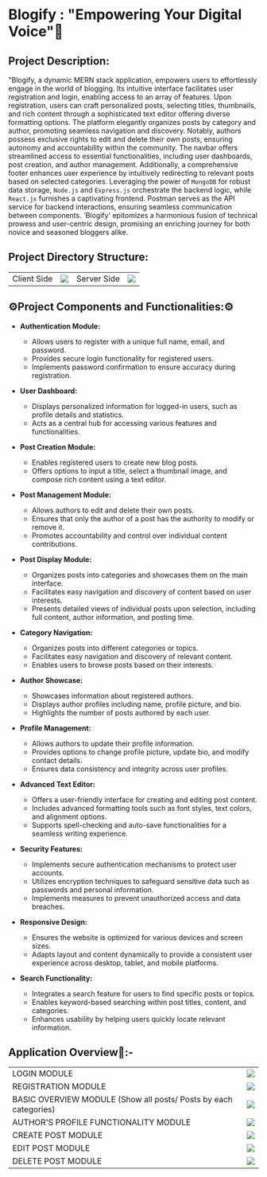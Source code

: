 # Blogify : "Empowering Your Digital Voice"📝

## Project Description:
"Blogify, a dynamic MERN stack application, empowers users to effortlessly engage in the world of blogging. Its intuitive interface facilitates user registration and login, enabling access to an array of features. Upon registration, users can craft personalized posts, selecting titles, thumbnails, and rich content through a sophisticated text editor offering diverse formatting options. The platform elegantly organizes posts by category and author, promoting seamless navigation and discovery. Notably, authors possess exclusive rights to edit and delete their own posts, ensuring autonomy and accountability within the community. The navbar offers streamlined access to essential functionalities, including user dashboards, post creation, and author management. Additionally, a comprehensive footer enhances user experience by intuitively redirecting to relevant posts based on selected categories. Leveraging the power of ```MongoDB``` for robust data storage, ```Node.js``` and ```Express.js``` orchestrate the backend logic, while ```React.js``` furnishes a captivating frontend. Postman serves as the API service for backend interactions, ensuring seamless communication between components. 'Blogify' epitomizes a harmonious fusion of technical prowess and user-centric design, promising an enriching journey for both novice and seasoned bloggers alike.

## Project Directory Structure:

<table>
    <tr>
	<td> Client Side </td>
        <td><img src="https://github.com/dhrupad17/100-Days-of-Deep-Learning/assets/91726340/9d7c2e61-ae80-4786-871c-1878e3be961e"></td>
      	<td> Server Side </td>
        <td><img src="https://github.com/dhrupad17/100-Days-of-Deep-Learning/assets/91726340/5b91c6be-e705-425c-9206-e26ae673bc65"></td>
    </tr>
    </tr>
</table>

## ⚙Project Components and Functionalities:⚙
- **Authentication Module:**

  - Allows users to register with a unique full name, email, and password.
  - Provides secure login functionality for registered users.
  - Implements password confirmation to ensure accuracy during registration.
- **User Dashboard:**

  - Displays personalized information for logged-in users, such as profile details and statistics.
  - Acts as a central hub for accessing various features and functionalities.
- **Post Creation Module:**
  - Enables registered users to create new blog posts.
  - Offers options to input a title, select a thumbnail image, and compose rich content using a text editor.
- **Post Management Module:**
  - Allows authors to edit and delete their own posts.
  - Ensures that only the author of a post has the authority to modify or remove it.
  - Promotes accountability and control over individual content contributions.
- **Post Display Module:**
  - Organizes posts into categories and showcases them on the main interface.
  - Facilitates easy navigation and discovery of content based on user interests.
  - Presents detailed views of individual posts upon selection, including full content, author information, and posting time.
- **Category Navigation:**
  - Organizes posts into different categories or topics.
  - Facilitates easy navigation and discovery of relevant content.
  - Enables users to browse posts based on their interests.
- **Author Showcase:**
  - Showcases information about registered authors.
  - Displays author profiles including name, profile picture, and bio.
  - Highlights the number of posts authored by each user.
- **Profile Management:**
  - Allows authors to update their profile information.
  - Provides options to change profile picture, update bio, and modify contact details.
  - Ensures data consistency and integrity across user profiles.
- **Advanced Text Editor:**
  - Offers a user-friendly interface for creating and editing post content.
  - Includes advanced formatting tools such as font styles, text colors, and alignment options.
  - Supports spell-checking and auto-save functionalities for a seamless writing experience.
- **Security Features:**
  - Implements secure authentication mechanisms to protect user accounts.
  - Utilizes encryption techniques to safeguard sensitive data such as passwords and personal information.
  - Implements measures to prevent unauthorized access and data breaches.
- **Responsive Design:**
  - Ensures the website is optimized for various devices and screen sizes.
  - Adapts layout and content dynamically to provide a consistent user experience across desktop, tablet, and mobile platforms.
- **Search Functionality:**
  - Integrates a search feature for users to find specific posts or topics.
  - Enables keyword-based searching within post titles, content, and categories.
  - Enhances usability by helping users quickly locate relevant information.
 
## Application Overview📝:-

<table>
    <tr>
	<td> LOGIN MODULE </td>
        <td><img src="https://github.com/dhrupad17/Book-Management-System/assets/91726340/6fa6901c-eb22-42a2-a962-10f3edd13cdd"></td>
    </tr>
  <tr>
	<td> REGISTRATION MODULE </td>
        <td><img src="https://github.com/dhrupad17/Book-Management-System/assets/91726340/7e80b54b-4f81-4872-9fef-aa7c3adc237b"></td>
    </tr>
 <tr>
	<td> BASIC OVERVIEW MODULE (Show all posts/ Posts by each categories) </td>
        <td><img src="https://github.com/dhrupad17/Book-Management-System/assets/91726340/82a67b66-bb52-4d56-9e9a-bcb7b95b1a7a"></td>
    </tr>
 <tr>
	<td> AUTHOR'S PROFILE FUNCTIONALITY MODULE </td>
        <td><img src="https://github.com/dhrupad17/Book-Management-System/assets/91726340/ba12a9ed-d821-4d7a-9f8b-2c1de828168d"></td>
    </tr>
 <tr>
	<td> CREATE POST MODULE </td>
        <td><img src="https://github.com/dhrupad17/Book-Management-System/assets/91726340/5f9c97a5-73f1-43ca-933d-cec537b61a96"></td>
    </tr>
	 <tr>
	<td> EDIT POST MODULE </td>
        <td><img src="https://github.com/dhrupad17/Book-Management-System/assets/91726340/c344d4e8-f1a5-4663-81f9-a64bf10bd400"></td>
    </tr>
	 <tr>
	<td> DELETE POST MODULE </td>
        <td><img src="https://github.com/dhrupad17/Book-Management-System/assets/91726340/7834dab5-aa1a-4319-9f7a-25bd7488ebd4"></td>
    </tr>
</table>



